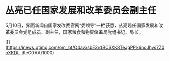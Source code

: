 # 丛亮已任国家发展和改革委员会副主任

5月10日，界面新闻自国家发改委官网“委领导”一栏获悉，丛亮现任国家发展和改革委员会党组成员、副主任，国家粮食和物资储备局党组书记、局长。

![](https://inews.gtimg.com/om_bt/O4avxsbE3rdBCSXK8TeJgPPk6noJhys7Z0oXKDt-
jKeC0AA/1000)

